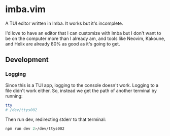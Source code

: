 # imba.vim

A TUI editor written in Imba. It works but it's incomplete.

I'd love to have an editor that I can customize with Imba but I don't want to be on
the computer more than I already am, and tools like Neovim, Kakoune, and Helix are already
80% as good as it's going to get.

## Development

### Logging

Since this is a TUI app, logging to the console doesn't work.
Logging to a file didn't work either.
So, instead we get the path of another terminal by running:

```sh
tty
# /dev/ttys002
```

Then run dev, redirecting stderr to that terminal:

```sh
npm run dev 2>/dev/ttys002
```
